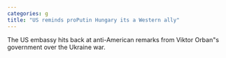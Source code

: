 ```yaml
---
categories: g
title: "US reminds proPutin Hungary its a Western ally"
---
```

The US embassy hits back at anti-American remarks from Viktor Orban"s government over the Ukraine war.